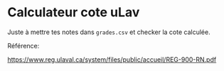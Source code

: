 # Calculateur cote uLav

Juste à mettre tes notes dans `grades.csv` et checker la cote calculée.

Référence:

https://www.reg.ulaval.ca/system/files/public/accueil/REG-900-RN.pdf
